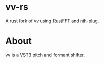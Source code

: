 # vv-rs
A rust fork of [vv](https://github.com/planaria/vv) using [RustFFT](https://github.com/ejmahler/RustFFT) and [nih-plug](https://github.com/robbert-vdh/nih-plug).

# About
vv is a VST3 pitch and formant shifter. 
